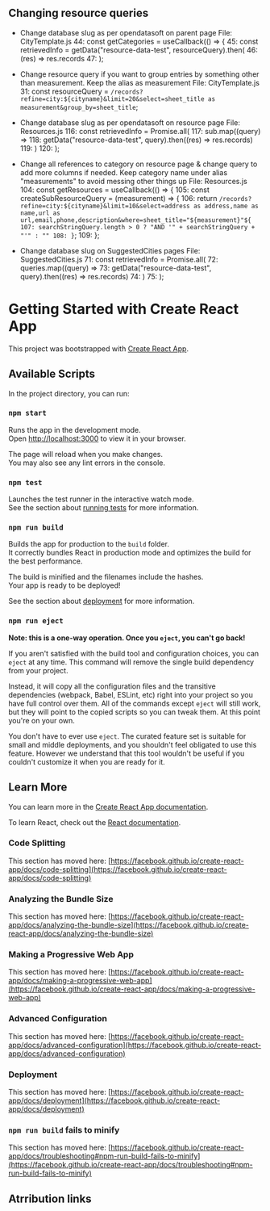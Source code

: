 ## Changing resource queries

- Change database slug as per opendatasoft on parent page
  File: CityTemplate.js
  44: const getCategories = useCallback(() => {
  45: const retrievedInfo = getData("resource-data-test", resourceQuery).then(
  46: (res) => res.records
  47: );

- Change resource query if you want to group entries by something other than measurement. Keep the alias as measurement
  File: CityTemplate.js
  31: const resourceQuery = `/records?refine=city:${cityname}&limit=20&select=sheet_title as measurement&group_by=sheet_title`;

- Change database slug as per opendatasoft on resource page
  File: Resources.js
  116: const retrievedInfo = Promise.all(
  117: sub.map((query) =>
  118: getData("resource-data-test", query).then((res) => res.records)
  119: )
  120: );

- Change all references to category on resource page & change query to add more columns if needed. Keep category name under alias "measurements" to avoid messing other things up
  File: Resources.js
  104: const getResources = useCallback(() => {
  105: const createSubResourceQuery = (measurement) => {
  106: return `/records?refine=city:${cityname}&limit=10&select=address as address,name as name,url as url,email,phone,description&where=sheet_title="${measurement}"${ 107: searchStringQuery.length > 0 ? "AND '" + searchStringQuery + "'" : "" 108: }`;
  109: };

- Change database slug on SuggestedCities pages
  File: SuggestedCities.js
  71: const retrievedInfo = Promise.all(
  72: queries.map((query) =>
  73: getData("resource-data-test", query).then((res) => res.records)
  74: )
  75: );

# Getting Started with Create React App

This project was bootstrapped with [Create React App](https://github.com/facebook/create-react-app).

## Available Scripts

In the project directory, you can run:

### `npm start`

Runs the app in the development mode.\
Open [http://localhost:3000](http://localhost:3000) to view it in your browser.

The page will reload when you make changes.\
You may also see any lint errors in the console.

### `npm test`

Launches the test runner in the interactive watch mode.\
See the section about [running tests](https://facebook.github.io/create-react-app/docs/running-tests) for more information.

### `npm run build`

Builds the app for production to the `build` folder.\
It correctly bundles React in production mode and optimizes the build for the best performance.

The build is minified and the filenames include the hashes.\
Your app is ready to be deployed!

See the section about [deployment](https://facebook.github.io/create-react-app/docs/deployment) for more information.

### `npm run eject`

**Note: this is a one-way operation. Once you `eject`, you can't go back!**

If you aren't satisfied with the build tool and configuration choices, you can `eject` at any time. This command will remove the single build dependency from your project.

Instead, it will copy all the configuration files and the transitive dependencies (webpack, Babel, ESLint, etc) right into your project so you have full control over them. All of the commands except `eject` will still work, but they will point to the copied scripts so you can tweak them. At this point you're on your own.

You don't have to ever use `eject`. The curated feature set is suitable for small and middle deployments, and you shouldn't feel obligated to use this feature. However we understand that this tool wouldn't be useful if you couldn't customize it when you are ready for it.

## Learn More

You can learn more in the [Create React App documentation](https://facebook.github.io/create-react-app/docs/getting-started).

To learn React, check out the [React documentation](https://reactjs.org/).

### Code Splitting

This section has moved here: [https://facebook.github.io/create-react-app/docs/code-splitting](https://facebook.github.io/create-react-app/docs/code-splitting)

### Analyzing the Bundle Size

This section has moved here: [https://facebook.github.io/create-react-app/docs/analyzing-the-bundle-size](https://facebook.github.io/create-react-app/docs/analyzing-the-bundle-size)

### Making a Progressive Web App

This section has moved here: [https://facebook.github.io/create-react-app/docs/making-a-progressive-web-app](https://facebook.github.io/create-react-app/docs/making-a-progressive-web-app)

### Advanced Configuration

This section has moved here: [https://facebook.github.io/create-react-app/docs/advanced-configuration](https://facebook.github.io/create-react-app/docs/advanced-configuration)

### Deployment

This section has moved here: [https://facebook.github.io/create-react-app/docs/deployment](https://facebook.github.io/create-react-app/docs/deployment)

### `npm run build` fails to minify

This section has moved here: [https://facebook.github.io/create-react-app/docs/troubleshooting#npm-run-build-fails-to-minify](https://facebook.github.io/create-react-app/docs/troubleshooting#npm-run-build-fails-to-minify)

## Atrribution links
